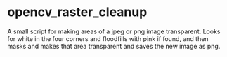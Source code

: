 # opencv_raster_cleanup
A small script for making areas of a jpeg or png image transparent. Looks for white in the four corners and floodfills with pink if found, and then masks and makes that area transparent and saves the new image as png.
